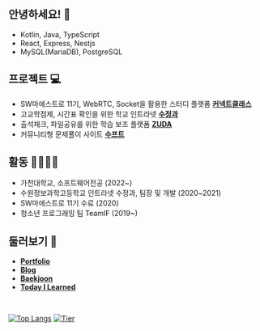 ## 안녕하세요! 👋 

- Kotlin, Java, TypeScript
- React, Express, Nestjs
- MySQL(MariaDB), PostgreSQL

## 프로젝트 💻

- SW마에스트로 11기, WebRTC, Socket을 활용한 스터디 플랫폼 **[커넥트클래스](https://github.com/real-compacted-developer/connect-class/)**
- 고교학점제, 시간표 확인을 위한 학교 인트라넷 **[수정과](https://github.com/swjb-sinamon/)**
- 출석체크, 파일공유를 위한 학습 보조 플랫폼 **[ZUDA](https://github.com/zzuda/)**
- 커뮤니티형 문제풀이 사이트 **[수프트](https://github.com/swsuft/)**

## 활동 🙋‍♀️🙋‍♂️

- 가천대학교, 소프트웨어전공 (2022~)
- 수원정보과학고등학교 인트라넷 수정과, 팀장 및 개발 (2020~2021)
- SW마에스트로 11기 수료 (2020)
- 청소년 프로그래밍 팀 TeamIF (2019~)

## 둘러보기 🔗

- **[Portfolio](https://daegyeo.me?utm_source=github&utm_medium=readme&utm_campaign=github_readme)**
- **[Blog](https://blog.daegyeo.me/)**
- **[Baekjoon](https://www.acmicpc.net/user/combbm)**
- **[Today I Learned](https://til.skylightqp.kr)**

<br />

[![Top Langs](https://github-readme-stats.vercel.app/api/top-langs/?username=SkyLightQP&layout=compact)](https://github.com/SkyLightQP)
[![Tier](http://mazassumnida.wtf/api/v2/generate_badge?boj=combbm)](https://solved.ac/combbm)
